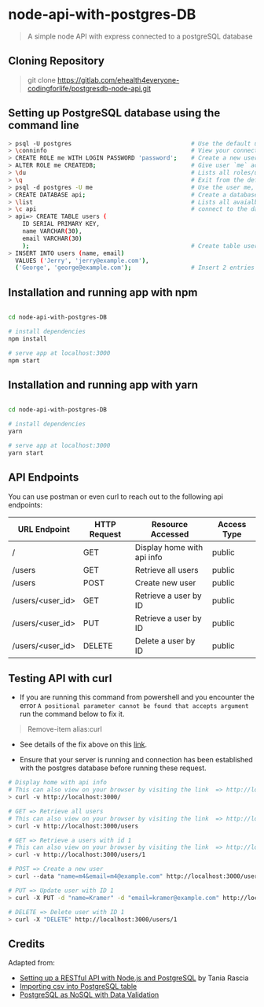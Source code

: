 # node-api-with-postgres-DB
> A simple node API with express connected to a postgreSQL database

## Cloning Repository
> git clone https://gitlab.com/ehealth4everyone-codingforlife/postgresdb-node-api.git

## Setting up PostgreSQL database using the command line
``` bash
> psql -U postgres                                  # Use the default user `postgres` Then enter your password for postgres
> \conninfo                                         # View your connection information
> CREATE ROLE me WITH LOGIN PASSWORD 'password';    # Create a new user `me` with with password `password`
> ALTER ROLE me CREATEDB;                           # Give user `me` access to create databases
> \du                                               # Lists all roles/users
> \q                                                # Exit from the default session
> psql -d postgres -U me                            # Use the user me, and login using the password: `password`
> CREATE DATABASE api;                              # Create a database API
> \list                                             # Lists all avaialble database
> \c api                                            # connect to the database `api`
> api=> CREATE TABLE users (           
    ID SERIAL PRIMARY KEY,
    name VARCHAR(30),
    email VARCHAR(30)
    );                                              # Create table users with two field and auto-incrementing primary id
> INSERT INTO users (name, email)
  VALUES ('Jerry', 'jerry@example.com'), 
  ('George', 'george@example.com');                 # Insert 2 entries to users
```

## Installation and running app with npm
``` bash

cd node-api-with-postgres-DB

# install dependencies
npm install 

# serve app at localhost:3000
npm start

```
## Installation and running app with yarn
``` bash

cd node-api-with-postgres-DB

# install dependencies
yarn 

# serve app at localhost:3000
yarn start

```
## API Endpoints
You can use postman or even curl to reach out to the following api endpoints:

URL Endpoint	|               HTTP Request   | Resource Accessed | Access Type|
----------------|-----------------|-------------|------------------
/   |      GET	| Display home with api info | public
/users   |      GET	| Retrieve all users| public
/users	  |     POST	| Create new user | public
/users/<user_id>            |  	GET	    | Retrieve a user by ID | public
/users/<user_id>            |  	PUT	    | Retrieve a user by ID | public
/users/<user_id>            |  	DELETE	    | Delete a user by ID | public

## Testing API with curl
- If you are running this command from powershell and you encounter the error `A positional parameter cannot be found that accepts argument` run the command below to fix it. 
> Remove-item alias:curl

- See details of the fix above on this [link](https://stackoverflow.com/questions/25044010/running-curl-on-64-bit-windows).

- Ensure that your server is running and connection has been established with the postgres database before running these request.

``` bash
# Display home with api info 
# This can also view on your browser by visiting the link  => http://localhost:3000/
> curl -v http://localhost:3000/

# GET => Retrieve all users
# This can also view on your browser by visiting the link  => http://localhost:3000/users
> curl -v http://localhost:3000/users

# GET => Retrieve a users with id 1
# This can also view on your browser by visiting the link  => http://localhost:3000/users/1
> curl -v http://localhost:3000/users/1

# POST => Create a new user
> curl --data "name=m4&email=m4@example.com" http://localhost:3000/users

# PUT => Update user with ID 1
> curl -X PUT -d "name=Kramer" -d "email=kramer@example.com" http://localhost:3000/users/1

# DELETE => Delete user with ID 1
> curl -X "DELETE" http://localhost:3000/users/1

```

## Credits 
Adapted from:
- [Setting up a RESTful API with Node.js and PostgreSQL](https://blog.logrocket.com/setting-up-a-restful-api-with-node-js-and-postgresql-d96d6fc892d8) by Tania Rascia
- [Importing csv into PostgreSQL table](http://www.postgresqltutorial.com/import-csv-file-into-posgresql-table/) 
- [PostgreSQL as NoSQL with Data Validation](https://www.endpoint.com/blog/2013/06/03/postgresql-as-nosql-with-data-validation)